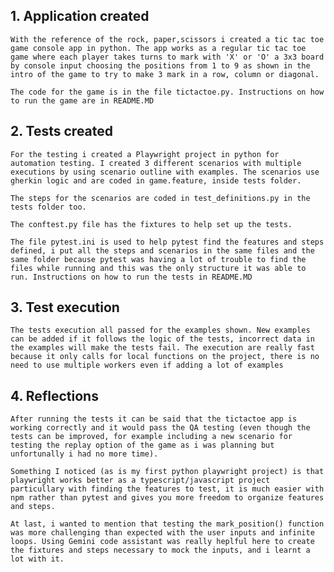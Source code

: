 ## 1. Application created
    With the reference of the rock, paper,scissors i created a tic tac toe game console app in python. The app works as a regular tic tac toe game where each player takes turns to mark with 'X' or 'O' a 3x3 board by console input choosing the positions from 1 to 9 as shown in the intro of the game to try to make 3 mark in a row, column or diagonal. 
    
    The code for the game is in the file tictactoe.py. Instructions on how to run the game are in README.MD

## 2. Tests created
    For the testing i created a Playwright project in python for automation testing. I created 3 different scenarios with multiple executions by using scenario outline with examples. The scenarios use gherkin logic and are coded in game.feature, inside tests folder. 
    
    The steps for the scenarios are coded in test_definitions.py in the tests folder too.

    The conftest.py file has the fixtures to help set up the tests.

    The file pytest.ini is used to help pytest find the features and steps defined, i put all the steps and scenarios in the same files and the same folder because pytest was having a lot of trouble to find the files while running and this was the only structure it was able to run. Instructions on how to run the tests in README.MD

## 3. Test execution
    The tests execution all passed for the examples shown. New examples can be added if it follows the logic of the tests, incorrect data in the examples will make the tests fail. The execution are really fast because it only calls for local functions on the project, there is no need to use multiple workers even if adding a lot of examples

## 4. Reflections
    After running the tests it can be said that the tictactoe app is working correctly and it would pass the QA testing (even though the tests can be improved, for example including a new scenario for testing the replay option of the game as i was planning but unfortunally i had no more time).

    Something I noticed (as is my first python playwright project) is that playwright works better as a typescript/javascript project particullary with finding the features to test, it is much easier with npm rather than pytest and gives you more freedom to organize features and steps.

    At last, i wanted to mention that testing the mark_position() function was more challenging than expected with the user inputs and infinite loops. Using Gemini code assistant was really heplful here to create the fixtures and steps necessary to mock the inputs, and i learnt a lot with it.